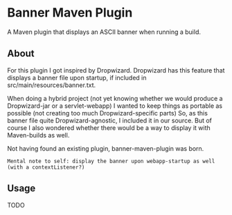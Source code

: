 Banner Maven Plugin
===================
A Maven plugin that displays an ASCII banner when running a build.

## About
For this plugin I got inspired by Dropwizard. 
Dropwizard has this feature that displays a banner file upon startup, if included in src/main/resources/banner.txt.

When doing a hybrid project (not yet knowing whether we would produce a Dropwizard-jar or a servlet-webapp) I wanted to keep things as portable as possible (not creating too much Dropwizard-specific parts)
So, as this banner file quite Dropwizard-agnostic, I included it in our source.
But of course I also wondered whether there would be a way to display it with Maven-builds as well.

Not having found an existing plugin, banner-maven-plugin was born.

    Mental note to self: display the banner upon webapp-startup as well (with a contextListener?)

## Usage

TODO

